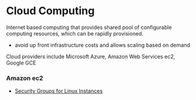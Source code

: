 # Cloud Computing
Internet based computing that provides shared pool of configurable computing resources, which can be rapidly provisioned.
- avoid up front infrastructure costs and allows scaling based on demand

Cloud providers include Microsoft Azure, Amazon Web Services ec2, Google GCE

### Amazon ec2
- [Security Groups for Linux Instances](http://docs.aws.amazon.com/AWSEC2/latest/UserGuide/using-network-security.html)
